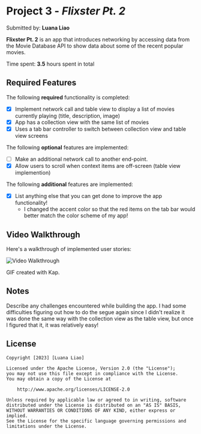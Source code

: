 # Project 3 - *Flixster Pt. 2*

Submitted by: **Luana Liao**

**Flixster Pt. 2** is an app that introduces networking by accessing data from the Movie Database API to show data about some of the recent popular movies.

Time spent: **3.5** hours spent in total

## Required Features

The following **required** functionality is completed:

- [x] Implement network call and table view to display a list of movies currently playing (title, description, image)
- [x] App has a collection view with the same list of movies
- [x] Uses a tab bar controller to switch between collection view and table view screens
 
The following **optional** features are implemented:

- [ ] Make an additional network call to another end-point.	
- [x] Allow users to scroll when context items are off-screen (table view implemention)

The following **additional** features are implemented:

- [x] List anything else that you can get done to improve the app functionality! 
    - I changed the accent color so that the red items on the tab bar would better match the color scheme of my app!

## Video Walkthrough

Here's a walkthrough of implemented user stories:

<img src='flixster2.gif' title='Video Walkthrough' width='' alt='Video Walkthrough' />

<!-- Replace this with whatever GIF tool you used! -->
GIF created with Kap.

## Notes

Describe any challenges encountered while building the app.
I had some difficulties figuring out how to do the segue again since I didn't realize it was done the same way with the collection view as the table view, but once I figured that it, it was relatively easy!

## License

    Copyright [2023] [Luana Liao]

    Licensed under the Apache License, Version 2.0 (the "License");
    you may not use this file except in compliance with the License.
    You may obtain a copy of the License at

        http://www.apache.org/licenses/LICENSE-2.0

    Unless required by applicable law or agreed to in writing, software
    distributed under the License is distributed on an "AS IS" BASIS,
    WITHOUT WARRANTIES OR CONDITIONS OF ANY KIND, either express or implied.
    See the License for the specific language governing permissions and
    limitations under the License.
